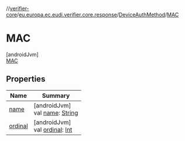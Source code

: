 //[verifier-core](../../../../index.md)/[eu.europa.ec.eudi.verifier.core.response](../../index.md)/[DeviceAuthMethod](../index.md)/[MAC](index.md)

# MAC

[androidJvm]\
[MAC](index.md)

## Properties

| Name | Summary |
|---|---|
| [name](../../../eu.europa.ec.eudi.verifier.core.transfer/-transfer-config/-engagement-method/-n-f-c/index.md#-372974862%2FProperties%2F1008818375) | [androidJvm]<br>val [name](../../../eu.europa.ec.eudi.verifier.core.transfer/-transfer-config/-engagement-method/-n-f-c/index.md#-372974862%2FProperties%2F1008818375): [String](https://kotlinlang.org/api/latest/jvm/stdlib/kotlin-stdlib/kotlin/-string/index.html) |
| [ordinal](../../../eu.europa.ec.eudi.verifier.core.transfer/-transfer-config/-engagement-method/-n-f-c/index.md#-739389684%2FProperties%2F1008818375) | [androidJvm]<br>val [ordinal](../../../eu.europa.ec.eudi.verifier.core.transfer/-transfer-config/-engagement-method/-n-f-c/index.md#-739389684%2FProperties%2F1008818375): [Int](https://kotlinlang.org/api/latest/jvm/stdlib/kotlin-stdlib/kotlin/-int/index.html) |

